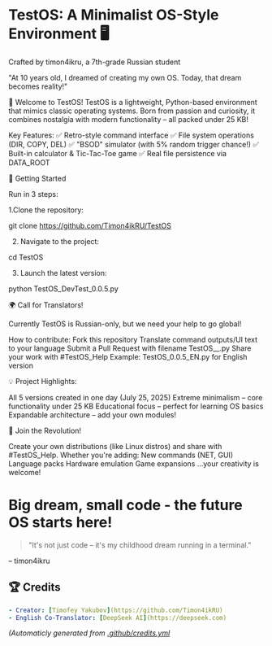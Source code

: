 # TestOS: A Minimalist OS-Style Environment 🖥️
Crafted by timon4ikru, a 7th-grade Russian student

"At 10 years old, I dreamed of creating my own OS. Today, that dream becomes reality!"

🌟 Welcome to TestOS!
TestOS is a lightweight, Python-based environment that mimics classic operating systems. Born from passion and curiosity, it combines nostalgia with modern functionality – all packed under 25 KB!

Key Features:
✅ Retro-style command interface
✅ File system operations (DIR, COPY, DEL)
✅ "BSOD" simulator (with 5% random trigger chance!)
✅ Built-in calculator & Tic-Tac-Toe game
✅ Real file persistence via DATA_ROOT

🚀 Getting Started

Run in 3 steps:

1.Clone the repository:

  git clone https://github.com/Timon4ikRU/TestOS  

2. Navigate to the project:

  cd TestOS

3. Launch the latest version:

  python TestOS_DevTest_0.0.5.py  

🌍 Call for Translators!

Currently TestOS is Russian-only, but we need your help to go global!

How to contribute:
Fork this repository
Translate command outputs/UI text to your language
Submit a Pull Request with filename TestOS_<version>_<lang>.py
Share your work with #TestOS_Help
Example: TestOS_0.0.5_EN.py for English version

💡 Project Highlights:

All 5 versions created in one day (July 25, 2025)
Extreme minimalism – core functionality under 25 KB
Educational focus – perfect for learning OS basics
Expandable architecture – add your own modules!

🤝 Join the Revolution!

Create your own distributions (like Linux distros) and share with #TestOS_Help. Whether you're adding:
New commands (NET, GUI)
Language packs
Hardware emulation
Game expansions
...your creativity is welcome!

# Big dream, small code - the future OS starts here!

>"It's not just code – it's my childhood dream running in a terminal."

– timon4ikru

## 🏆 Credits  
```yaml
- Creator: [Timofey Yakubov](https://github.com/Timon4ikRU)  
- English Co-Translator: [DeepSeek AI](https://deepseek.com)  
```
*(Automaticly generated from [.github/credits.yml](/.github/credits.yml)*  
